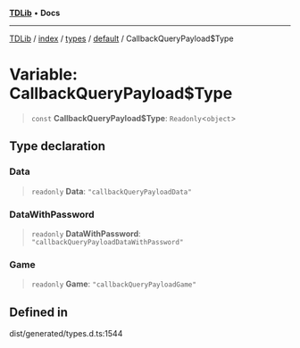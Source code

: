 [**TDLib**](../../../../../../README.md) • **Docs**

***

[TDLib](../../../../../../modules.md) / [index](../../../../../README.md) / [types](../../../README.md) / [default](../README.md) / CallbackQueryPayload$Type

# Variable: CallbackQueryPayload$Type

> `const` **CallbackQueryPayload$Type**: `Readonly`\<`object`\>

## Type declaration

### Data

> `readonly` **Data**: `"callbackQueryPayloadData"`

### DataWithPassword

> `readonly` **DataWithPassword**: `"callbackQueryPayloadDataWithPassword"`

### Game

> `readonly` **Game**: `"callbackQueryPayloadGame"`

## Defined in

dist/generated/types.d.ts:1544
